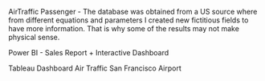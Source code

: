 AirTraffic Passenger - The database was obtained from a US source where from different equations and parameters I created new fictitious fields to have more information. That is why some of the results may not make physical sense.

Power BI - Sales Report + Interactive Dashboard

Tableau Dashboard Air Traffic San Francisco Airport
